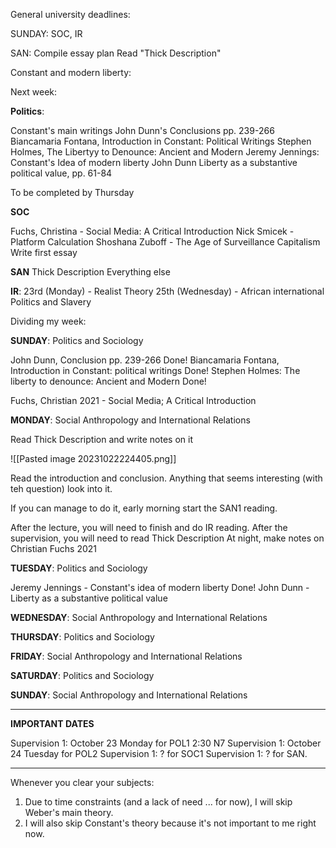 General university deadlines:

SUNDAY: SOC, IR

SAN: Compile essay plan
Read "Thick Description"

Constant and modern liberty:



Next week:

**Politics**:

Constant's main writings
John Dunn's Conclusions pp. 239-266
Biancamaria Fontana, Introduction in Constant: Political Writings
Stephen Holmes, The Libertyy to Denounce: Ancient and Modern
Jeremy Jennings: Constant's Idea of modern liberty
John Dunn Liberty as a substantive political value, pp. 61-84

To be completed by Thursday

**SOC**

Fuchs, Christina - Social Media: A Critical Introduction
Nick Smicek - Platform Calculation
Shoshana Zuboff - The Age of Surveillance Capitalism
Write first essay

**SAN**
Thick Description
Everything else

**IR**:
23rd (Monday) - Realist Theory
25th (Wednesday) - African international Politics and Slavery

Dividing my week:

**SUNDAY**: Politics and Sociology

John Dunn, Conclusion pp. 239-266 Done!
Biancamaria Fontana, Introduction in Constant: political writings Done!
Stephen Holmes: The liberty to denounce: Ancient and Modern Done!

Fuchs, Christian 2021 - Social Media; A Critical Introduction

**MONDAY**: Social Anthropology and International Relations

Read Thick Description and write notes on it

![[Pasted image 20231022224405.png]]

Read the introduction and conclusion. Anything that seems interesting (with teh question) look into it.

If you can manage to do it, early morning start the SAN1 reading.

After the lecture, you will need to finish and do IR reading.
After the supervision, you will need to read Thick Description
At night, make notes on Christian Fuchs 2021

**TUESDAY**: Politics and Sociology

Jeremy Jennings - Constant's idea of modern liberty Done!
John Dunn - Liberty as a substantive political value


**WEDNESDAY**: Social Anthropology and International Relations


**THURSDAY**: Politics and Sociology


**FRIDAY**: Social Anthropology and International Relations


**SATURDAY**: Politics and Sociology


**SUNDAY**: Social Anthropology and International Relations



---
**IMPORTANT DATES**

Supervision 1: October 23 Monday for POL1 2:30 N7
Supervision 1: October 24 Tuesday for POL2
Supervision 1: ? for SOC1
Supervision 1: ? for SAN.





---
Whenever you clear your subjects:
1. Due to time constraints (and a lack of need ... for now), I will skip Weber's main theory.
2. I will also skip Constant's theory because it's not important to me right now.